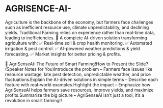 # AGRISENCE-AI-
Agriculture is the backbone of the economy, but farmers face challenges such as inefficient resource use, climate unpredictability, and declining yields. Traditional Farming relies on experience rather than real-time data, leading to inefficiencies. 
🚀 A complete AI-driven solution transforming agriculture with:
✅ Real-time soil & crop health monitoring.
✅ Automated irrigation & pest control.
✅ AI-powered weather predictions & yield forecasting.
✅ Market insights for better pricing & profits.

🌿 AgriSenseAI: The Future of Smart Farming!How to Present the Slide? (Speaker Notes for You)Introduce the problem – Farmers face issues like resource wastage, late pest detection, unpredictable weather, and price fluctuations.Explain the AI-driven solutions in simple terms – Describe each feature with real-world examples.Highlight the impact – Emphasize how AgriSenseAI helps farmers save resources, improve yields, and maximize profits.Summarize the big picture – AgriSenseAI isn’t just a tool; it’s a revolution in smart farming!!
